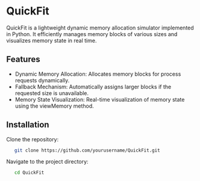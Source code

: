 # QuickFit
QuickFit is a lightweight dynamic memory allocation simulator implemented in Python. It efficiently manages memory blocks of various sizes and visualizes memory state in real time.

## Features
* Dynamic Memory Allocation: Allocates memory blocks for process requests dynamically.
* Fallback Mechanism: Automatically assigns larger blocks if the requested size is unavailable.
* Memory State Visualization: Real-time visualization of memory state using the viewMemory method.

## Installation
Clone the repository:
```sh
   git clone https://github.com/yourusername/QuickFit.git
```
Navigate to the project directory:
```sh
   cd QuickFit
```

